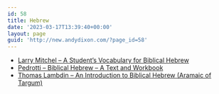 ```yaml
---
id: 58
title: Hebrew
date: '2023-03-17T13:39:40+00:00'
layout: page
guid: 'http://new.andydixon.com/?page_id=58'
---
```


- [Larry Mitchel – A Student’s Vocabulary for Biblical Hebrew](https://occult.g8x2.ldn.idrivee2-23.com/Hebrew/Larry%20Mitchel%20-%20A%20Student%27s%20Vocabulary%20for%20Biblical%20Hebrew.pdf)
- [Pedrotti – Biblical Hebrew – A Text and Workbook](https://occult.g8x2.ldn.idrivee2-23.com/Hebrew/Pedrotti%20-%20Biblical%20Hebrew%20-%20A%20Text%20and%20Workbook.pdf)
- [Thomas Lambdin – An Introduction to Biblical Hebrew (Aramaic of Targum)](https://occult.g8x2.ldn.idrivee2-23.com/Hebrew/Thomas%20Lambdin%20-%20An%20Introduction%20to%20Biblical%20Hebrew%20%28Aramaic%20of%20Targum%29.pdf)